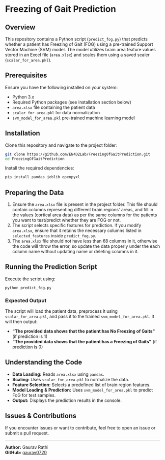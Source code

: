 # Freezing of Gait Prediction

## Overview
This repository contains a Python script (`predict_fog.py`) that predicts whether a patient has Freezing of Gait (FOG) using a pre-trained Support Vector Machine (SVM) model. The model utilizes brain area feature values stored in an Excel file (`area.xlsx`) and scales them using a saved scaler (`scalar_for_area.pkl`).

## Prerequisites
Ensure you have the following installed on your system:

- Python 3.x
- Required Python packages (see Installation section below)
- `area.xlsx` file containing the patient data
- `scalar_for_area.pkl` for data normalization
- `svm_model_for_area.pkl` pre-trained machine learning model

## Installation

Clone this repository and navigate to the project folder:

```sh
git clone https://github.com/EN4D2Lab/FreezingOfGaitPrediction.git
cd FreezingOfGaitPrediction
```

Install the required dependencies:

```sh
pip install pandas joblib openpyxl
```

## Preparing the Data

1. Ensure the `area.xlsx` file is present in the project folder. This file should contain columns representing different brain regions' areas, and fill in the values (cortical area data) as per the same columns for the patients you want to test/predict whether they are FOG or not.
2. The script selects specific features for prediction. If you modify `area.xlsx`, ensure that it retains the necessary columns listed in `selected_features` inside `predict_fog.py`.
3. The `area.xlsx` file should not have less than 68 columns in it, otherwise the code will throw the error, so update the data properly under the each column name without updating name or deleting columns in it. 

## Running the Prediction Script

Execute the script using:

```sh
python predict_fog.py
```

### Expected Output
The script will load the patient data, preprocess it using `scalar_for_area.pkl`, and pass it to the trained `svm_model_for_area.pkl`. It will then output:

- **"The provided data shows that the patient has No Freezing of Gaits"** (if prediction is 1)
- **"The provided data shows that the patient has a Freezing of Gaits"** (if prediction is 0)

## Understanding the Code
- **Data Loading:** Reads `area.xlsx` using `pandas`.
- **Scaling:** Uses `scalar_for_area.pkl` to normalize the data.
- **Feature Selection:** Selects a predefined list of brain region features.
- **Model Loading & Prediction:** Uses `svm_model_for_area.pkl` to predict FoG for test samples.
- **Output:** Displays the prediction results in the console.

## Issues & Contributions
If you encounter issues or want to contribute, feel free to open an issue or submit a pull request.

---
**Author:** Gaurav Rathi  
**GitHub:** [gaurav0720](https://github.com/gaurav0720)

